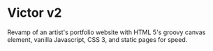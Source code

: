 # Victor v2
Revamp of an artist's portfolio website with HTML 5's groovy canvas element, vanilla Javascript, CSS 3, and static pages for speed.
